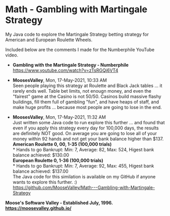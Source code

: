 # Math - Gambling with Martingale Strategy

My Java code to explore the Martingale Strategy betting strategy for American and European Roulette Wheels.

Included below are the comments I made for the Numberphile YouTube video.


* **Gambling with the Martingale Strategy - Numberphile**
https://www.youtube.com/watch?v=zTsRGQj6VT4

* **MoosesValley**, Mon, 17-May-2021, 10:33 AM
<br>Seen people playing this strategy at Roulette and Black Jack tables ...  it rarely ends well.  Table bet limits, not enougn money, and even the "fairest" game at the Casino is not 50/50.  Casinos build massive flashy buildings, fill them full of gambling "fun", and have heaps of staff, and make huge profits ... because most people are going to lose in the end.

* **MoosesValley**, Mon, 17-May-2021, 11:32 AM
<br>Just written some Java code to run explore this further ...    and found that even if you apply this strategy every day for 100,000 days, the results are definitely NOT good.  On average you are going to lose all of your money within 92 hands and not get your bank balance higher than $137.
<br>**American Roulette 0, 00, 1-35  (100,000 trials)**
<br>* Hands to go Bankrupt:  Min: 7, Average: 82, Max: 524, Higest bank balance achieved: $130.00
<br>**European Roulette 0, 1-36  (100,000 trials)**
<br>* Hands to go Bankrupt:  Min: 7, Average: 92, Max: 455, Higest bank balance achieved: $137.00
<br>The Java code for this similation is available on my GitHub if anyone wants to explore this further.  :)
<br>https://github.com/MooseValley/Math---Gambling-with-Martingale-Strategy

**Moose's Software Valley - Established July, 1996.**
<br>**https://moosevalley.github.io/**
